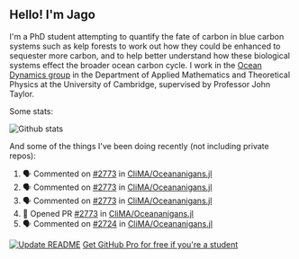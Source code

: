 ## Hello! I'm Jago

I'm a PhD student attempting to quantify the fate of carbon in blue carbon systems such as kelp forests to work out how they could be enhanced to sequester more carbon, and to help better understand how these biological systems effect the broader ocean carbon cycle. I work in the <a href="https://www.damtp.cam.ac.uk/user/jrt51/" class="emph">Ocean Dynamics group</a> in the Department of Applied Mathematics and Theoretical Physics at the University of Cambridge, supervised by Professor John Taylor.

Some stats:

![Github stats](https://github-readme-stats.vercel.app/api?username=jagoosw&count_private=true&show_icons=true&theme=radical&hide_title=true&hide_border=true&text_color=d8dee9&icon_color=8fbcbb&bg_color=2e3440&title_color=a3be8c)
[](https://komarev.com/ghpvc/?username=jagoosw&color=2e3440)

And some of the things I've been doing recently (not including private repos):
<!--START_SECTION:activity-->
1. 🗣 Commented on [#2773](https://github.com/CliMA/Oceananigans.jl/issues/2773) in [CliMA/Oceananigans.jl](https://github.com/CliMA/Oceananigans.jl)
2. 🗣 Commented on [#2773](https://github.com/CliMA/Oceananigans.jl/issues/2773) in [CliMA/Oceananigans.jl](https://github.com/CliMA/Oceananigans.jl)
3. 🗣 Commented on [#2773](https://github.com/CliMA/Oceananigans.jl/issues/2773) in [CliMA/Oceananigans.jl](https://github.com/CliMA/Oceananigans.jl)
4. 💪 Opened PR [#2773](https://github.com/CliMA/Oceananigans.jl/pull/2773) in [CliMA/Oceananigans.jl](https://github.com/CliMA/Oceananigans.jl)
5. 🗣 Commented on [#2724](https://github.com/CliMA/Oceananigans.jl/issues/2724) in [CliMA/Oceananigans.jl](https://github.com/CliMA/Oceananigans.jl)
<!--END_SECTION:activity-->


[![Update README](https://github.com/jagoosw/jagoosw/actions/workflows/update-readme.yml/badge.svg)](https://github.com/jagoosw/jagoosw/actions/workflows/update-readme.yml)
[Get GitHub Pro for free if you're a student](https://education.github.com/pack)

